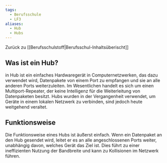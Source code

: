 ```yaml
---
tags:
  - Berufsschule
  - LF3
aliases:
  - Hub
  - Hubs
---
```

Zurück zu [[Berufsschulstoff|Berufsschul-Inhaltsüberischt]]

## Was ist ein Hub?

in Hub ist ein einfaches Hardwaregerät in Computernetzwerken, das dazu verwendet wird, Datenpakete von einem Port zu empfangen und sie an alle anderen Ports weiterzuleiten. Im Wesentlichen handelt es sich um einen Multiport-Repeater, der keine Intelligenz für die Weiterleitung von Datenpaketen besitzt. Hubs wurden in der Vergangenheit verwendet, um Geräte in einem lokalen Netzwerk zu verbinden, sind jedoch heute weitgehend veraltet.

## Funktionsweise

Die Funktionsweise eines Hubs ist äußerst einfach. Wenn ein Datenpaket an den Hub gesendet wird, leitet er es an alle angeschlossenen Ports weiter, unabhängig davon, welches Gerät das Ziel ist. Dies führt zu einer ineffizienten Nutzung der Bandbreite und kann zu Kollisionen im Netzwerk führen.